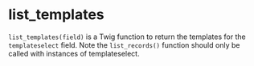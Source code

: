 # list_templates

`list_templates(field)` is a Twig function to return the templates for the `templateselect` field. Note the
`list_records()` function should only be called with instances of templateselect.
